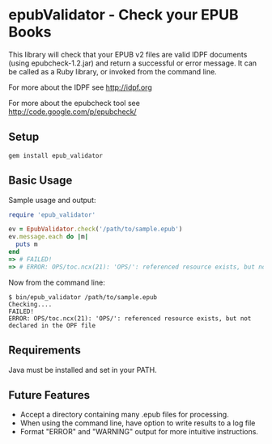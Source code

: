 # epubValidator - Check your EPUB Books

This library will check that your EPUB v2 files are valid IDPF documents (using epubcheck-1.2.jar) and return a successful or error message. It can be called as a Ruby library, or invoked from the command line.

For more about the IDPF see http://idpf.org

For more about the epubcheck tool see http://code.google.com/p/epubcheck/


## Setup

```
gem install epub_validator
```

## Basic Usage

Sample usage and output:

``` ruby
require 'epub_validator'

ev = EpubValidator.check('/path/to/sample.epub')
ev.message.each do |m|
  puts m
end
=> # FAILED!
=> # ERROR: OPS/toc.ncx(21): 'OPS/': referenced resource exists, but not declared in the OPF file
```

Now from the command line:

``` terminal
$ bin/epub_validator /path/to/sample.epub
Checking....
FAILED!
ERROR: OPS/toc.ncx(21): 'OPS/': referenced resource exists, but not declared in the OPF file
```


## Requirements

Java must be installed and set in your PATH.

## Future Features

* Accept a directory containing many .epub files for processing.
* When using the command line, have option to write results to a log file
* Format "ERROR" and "WARNING" output for more intuitive instructions.
